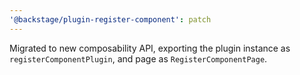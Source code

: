 ```yaml
---
'@backstage/plugin-register-component': patch
---
```


Migrated to new composability API, exporting the plugin instance as `registerComponentPlugin`, and page as `RegisterComponentPage`.
